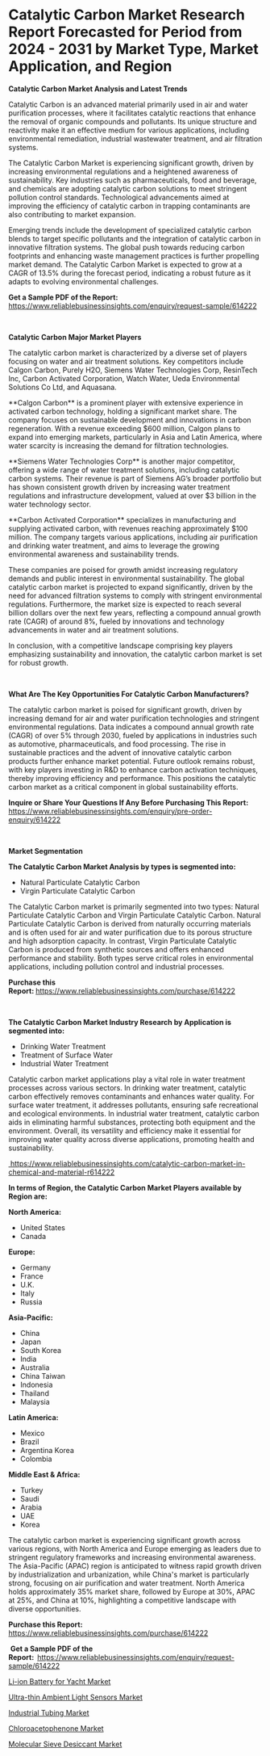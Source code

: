 <p><h1>Catalytic Carbon Market Research Report Forecasted for Period from 2024 -  2031 by Market Type, Market Application, and Region</h1></p><p><strong>Catalytic Carbon Market Analysis and Latest Trends</strong></p>
<p><p>Catalytic Carbon is an advanced material primarily used in air and water purification processes, where it facilitates catalytic reactions that enhance the removal of organic compounds and pollutants. Its unique structure and reactivity make it an effective medium for various applications, including environmental remediation, industrial wastewater treatment, and air filtration systems.</p><p>The Catalytic Carbon Market is experiencing significant growth, driven by increasing environmental regulations and a heightened awareness of sustainability. Key industries such as pharmaceuticals, food and beverage, and chemicals are adopting catalytic carbon solutions to meet stringent pollution control standards. Technological advancements aimed at improving the efficiency of catalytic carbon in trapping contaminants are also contributing to market expansion.</p><p>Emerging trends include the development of specialized catalytic carbon blends to target specific pollutants and the integration of catalytic carbon in innovative filtration systems. The global push towards reducing carbon footprints and enhancing waste management practices is further propelling market demand. The Catalytic Carbon Market is expected to grow at a CAGR of 13.5% during the forecast period, indicating a robust future as it adapts to evolving environmental challenges.</p></p>
<p><strong>Get a Sample PDF of the Report:&nbsp;</strong> <a href="https://www.reliablebusinessinsights.com/enquiry/request-sample/614222?utm_campaign=57&utm_medium=2&utm_source=Github&utm_content=ia&utm_term=11122024&utm_id=catalytic-carbon">https://www.reliablebusinessinsights.com/enquiry/request-sample/614222</a></p>
<p>&nbsp;</p>
<p><strong>Catalytic Carbon Major Market Players</strong></p>
<p><p>The catalytic carbon market is characterized by a diverse set of players focusing on water and air treatment solutions. Key competitors include Calgon Carbon, Purely H2O, Siemens Water Technologies Corp, ResinTech Inc, Carbon Activated Corporation, Watch Water, Ueda Environmental Solutions Co Ltd, and Aquasana. </p><p>**Calgon Carbon** is a prominent player with extensive experience in activated carbon technology, holding a significant market share. The company focuses on sustainable development and innovations in carbon regeneration. With a revenue exceeding $600 million, Calgon plans to expand into emerging markets, particularly in Asia and Latin America, where water scarcity is increasing the demand for filtration technologies.</p><p>**Siemens Water Technologies Corp** is another major competitor, offering a wide range of water treatment solutions, including catalytic carbon systems. Their revenue is part of Siemens AG’s broader portfolio but has shown consistent growth driven by increasing water treatment regulations and infrastructure development, valued at over $3 billion in the water technology sector.</p><p>**Carbon Activated Corporation** specializes in manufacturing and supplying activated carbon, with revenues reaching approximately $100 million. The company targets various applications, including air purification and drinking water treatment, and aims to leverage the growing environmental awareness and sustainability trends.</p><p>These companies are poised for growth amidst increasing regulatory demands and public interest in environmental sustainability. The global catalytic carbon market is projected to expand significantly, driven by the need for advanced filtration systems to comply with stringent environmental regulations. Furthermore, the market size is expected to reach several billion dollars over the next few years, reflecting a compound annual growth rate (CAGR) of around 8%, fueled by innovations and technology advancements in water and air treatment solutions. </p><p>In conclusion, with a competitive landscape comprising key players emphasizing sustainability and innovation, the catalytic carbon market is set for robust growth.</p></p>
<p>&nbsp;</p>
<p><strong>What Are The Key Opportunities For Catalytic Carbon Manufacturers?</strong></p>
<p><p>The catalytic carbon market is poised for significant growth, driven by increasing demand for air and water purification technologies and stringent environmental regulations. Data indicates a compound annual growth rate (CAGR) of over 5% through 2030, fueled by applications in industries such as automotive, pharmaceuticals, and food processing. The rise in sustainable practices and the advent of innovative catalytic carbon products further enhance market potential. Future outlook remains robust, with key players investing in R&D to enhance carbon activation techniques, thereby improving efficiency and performance. This positions the catalytic carbon market as a critical component in global sustainability efforts.</p></p>
<p><strong>Inquire or Share Your Questions If Any Before Purchasing This Report:</strong> <a href="https://www.reliablebusinessinsights.com/enquiry/pre-order-enquiry/614222?utm_campaign=57&utm_medium=2&utm_source=Github&utm_content=ia&utm_term=11122024&utm_id=catalytic-carbon">https://www.reliablebusinessinsights.com/enquiry/pre-order-enquiry/614222</a></p>
<p>&nbsp;</p>
<p><strong>Market Segmentation</strong></p>
<p><strong>The Catalytic Carbon Market Analysis by types is segmented into:</strong></p>
<p><ul><li>Natural Particulate Catalytic Carbon</li><li>Virgin Particulate Catalytic Carbon</li></ul></p>
<p><p>The Catalytic Carbon market is primarily segmented into two types: Natural Particulate Catalytic Carbon and Virgin Particulate Catalytic Carbon. Natural Particulate Catalytic Carbon is derived from naturally occurring materials and is often used for air and water purification due to its porous structure and high adsorption capacity. In contrast, Virgin Particulate Catalytic Carbon is produced from synthetic sources and offers enhanced performance and stability. Both types serve critical roles in environmental applications, including pollution control and industrial processes.</p></p>
<p><strong>Purchase this Report:&nbsp;</strong><a href="https://www.reliablebusinessinsights.com/purchase/614222?utm_campaign=57&utm_medium=2&utm_source=Github&utm_content=ia&utm_term=11122024&utm_id=catalytic-carbon">https://www.reliablebusinessinsights.com/purchase/614222</a></p>
<p>&nbsp;</p>
<p><strong>The Catalytic Carbon Market Industry Research by Application is segmented into:</strong></p>
<p><ul><li>Drinking Water Treatment</li><li>Treatment of Surface Water</li><li>Industrial Water Treatment</li></ul></p>
<p><p>Catalytic carbon market applications play a vital role in water treatment processes across various sectors. In drinking water treatment, catalytic carbon effectively removes contaminants and enhances water quality. For surface water treatment, it addresses pollutants, ensuring safe recreational and ecological environments. In industrial water treatment, catalytic carbon aids in eliminating harmful substances, protecting both equipment and the environment. Overall, its versatility and efficiency make it essential for improving water quality across diverse applications, promoting health and sustainability.</p></p>
<p><a href="https://www.reliablebusinessinsights.com/catalytic-carbon-market-in-chemical-and-material-r614222?utm_campaign=57&utm_medium=2&utm_source=Github&utm_content=ia&utm_term=11122024&utm_id=catalytic-carbon">&nbsp;https://www.reliablebusinessinsights.com/catalytic-carbon-market-in-chemical-and-material-r614222</a></p>
<p><strong>In terms of Region, the Catalytic Carbon Market Players available by Region are:</strong></p>
<p>
    <p> <strong> North America: </strong>
        <ul>
            <li>United States</li>
            <li>Canada</li>
        </ul>
        </p> 
    <p> <strong> Europe: </strong>
        <ul>
            <li>Germany</li>
            <li>France</li>
            <li>U.K.</li>
            <li>Italy</li>
            <li>Russia</li>
        </ul>
        </p> 
    <p> <strong> Asia-Pacific: </strong>
        <ul>
            <li>China</li>
            <li>Japan</li>
            <li>South Korea</li>
            <li>India</li>
            <li>Australia</li>
            <li>China Taiwan</li>
            <li>Indonesia</li>
            <li>Thailand</li>
            <li>Malaysia</li>
        </ul>
        </p> 
    <p> <strong> Latin America: </strong>
        <ul>
            <li>Mexico</li>
            <li>Brazil</li>
            <li>Argentina Korea</li>
            <li>Colombia</li>
        </ul>
        </p> 
    <p> <strong> Middle East & Africa: </strong>
        <ul>
            <li>Turkey</li>
            <li>Saudi</li>
            <li>Arabia</li>
            <li>UAE</li>
            <li>Korea</li>
        </ul>
    </p>
    </p>
<p><p>The catalytic carbon market is experiencing significant growth across various regions, with North America and Europe emerging as leaders due to stringent regulatory frameworks and increasing environmental awareness. The Asia-Pacific (APAC) region is anticipated to witness rapid growth driven by industrialization and urbanization, while China's market is particularly strong, focusing on air purification and water treatment. North America holds approximately 35% market share, followed by Europe at 30%, APAC at 25%, and China at 10%, highlighting a competitive landscape with diverse opportunities.</p></p>
<p><strong>Purchase this Report: </strong><a href="https://www.reliablebusinessinsights.com/purchase/614222?utm_campaign=57&utm_medium=2&utm_source=Github&utm_content=ia&utm_term=11122024&utm_id=catalytic-carbon">https://www.reliablebusinessinsights.com/purchase/614222</a></p>
<p>&nbsp;<strong>Get a Sample PDF of the Report:&nbsp;&nbsp;</strong><a href="https://www.reliablebusinessinsights.com/enquiry/request-sample/614222?utm_campaign=57&utm_medium=2&utm_source=Github&utm_content=ia&utm_term=11122024&utm_id=catalytic-carbon">https://www.reliablebusinessinsights.com/enquiry/request-sample/614222</a></p>
<p><strong></strong></p>
<p><p><a href="https://github.com/ilonaenterline65/Market-Research-Report-List-1/blob/main/li-ion-battery-for-yacht-market.md?utm_campaign=57&utm_medium=2&utm_source=Github&utm_content=ia&utm_term=11122024&utm_id=catalytic-carbon">Li-ion Battery for Yacht Market</a></p><p><a href="https://github.com/gullattedenna/Market-Research-Report-List-1/blob/main/ultra-thin-ambient-light-sensors-market.md?utm_campaign=57&utm_medium=2&utm_source=Github&utm_content=ia&utm_term=11122024&utm_id=catalytic-carbon">Ultra-thin Ambient Light Sensors Market</a></p><p><a href="https://www.linkedin.com/pulse/deep-insights-industrial-tubing-market-size-growing-demand-ir3we?utm_campaign=57&utm_medium=2&utm_source=Github&utm_content=ia&utm_term=11122024&utm_id=catalytic-carbon">Industrial Tubing Market</a></p><p><a href="https://www.linkedin.com/pulse/c-hannibex-sqmmf?utm_campaign=57&utm_medium=2&utm_source=Github&utm_content=ia&utm_term=11122024&utm_id=catalytic-carbon">Chloroacetophenone Market</a></p><p><a href="https://www.linkedin.com/pulse/projected-growth-molecular-sieve-desiccant-market-size-3wlze?utm_campaign=57&utm_medium=2&utm_source=Github&utm_content=ia&utm_term=11122024&utm_id=catalytic-carbon">Molecular Sieve Desiccant Market</a></p></p>